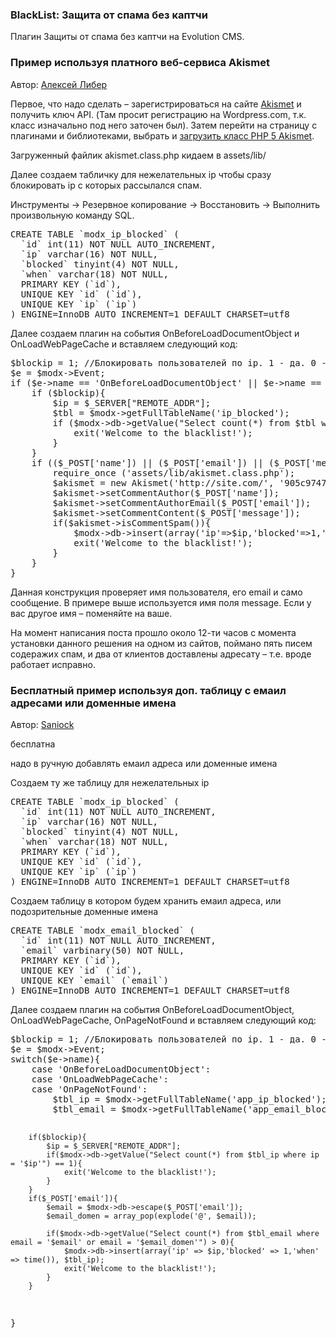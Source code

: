 
<meta http-equiv="Content-Type" content="text/html; charset=utf-8">
<h3>BlackList: Защита от спама без каптчи </h3>
Плагин Защиты от спама без каптчи на Evolution CMS.
<h3 class="page-header">Пример используя платного веб-сервиса Akismet</h3>
<p>Автор: <i class="fa fa-modx fa-lg"></i> <a href="https://modx.ru/razrabotchiki-na-modx/8423/" rel="nofollow" target="_blank">Алексей Либер</a></p>
<p>Первое, что надо сделать – зарегистрироваться на сайте <a href="https://akismet.com/" rel="nofollow" target="_blank">Akismet</a> и получить ключ API. (Там просит регистрацию на Wordpress.com, т.к. класс изначально под него заточен был). Затем перейти на страницу с плагинами и библиотеками, выбрать и <a href="https://github.com/kenmoini/akismet/blob/master/src/Kenmoini/Akismet/Akismet.php" rel="nofollow" target="_blank">загрузить класс PHP 5 Akismet</a>.</p>
<p>Загруженный файлик akismet.class.php кидаем в assets/lib/<p>
<p>Далее создаем табличку для нежелательных ip чтобы сразу блокировать ip с которых рассылался спам.</p>
<p>Инструменты -&gt; Резервное копирование -&gt; Восстановить -&gt; Выполнить произвольную команду SQL.</p>
<pre class="brush: sql;">
CREATE TABLE `modx_ip_blocked` (
  `id` int(11) NOT NULL AUTO_INCREMENT,
  `ip` varchar(16) NOT NULL,
  `blocked` tinyint(4) NOT NULL,
  `when` varchar(18) NOT NULL,
  PRIMARY KEY (`id`),
  UNIQUE KEY `id` (`id`),
  UNIQUE KEY `ip` (`ip`)
) ENGINE=InnoDB AUTO_INCREMENT=1 DEFAULT CHARSET=utf8
</pre>
<p>Далее создаем плагин на события <span class="text-bold">OnBeforeLoadDocumentObject</span> и <span class="text-bold">OnLoadWebPageCache</span> и вставляем следующий код:</p>
<pre class="brush: php;">
$blockip = 1; //Блокировать пользователей по ip. 1 - да. 0 - нет.
$e = $modx->Event;
if ($e->name == 'OnBeforeLoadDocumentObject' || $e->name == 'OnLoadWebPageCache'){
	if ($blockip){
		$ip = $_SERVER["REMOTE_ADDR"];
		$tbl = $modx->getFullTableName('ip_blocked');
		if ($modx->db->getValue("Select count(*) from $tbl where `ip`='$ip'") == 1){
			exit('Welcome to the blacklist!');			
		}
	}
	if (($_POST['name']) || ($_POST['email']) || ($_POST['message'])){
		require_once ('assets/lib/akismet.class.php');
		$akismet = new Akismet('http://site.com/', '905c97472xxx');
		$akismet->setCommentAuthor($_POST['name']);
		$akismet->setCommentAuthorEmail($_POST['email']);
		$akismet->setCommentContent($_POST['message']);
		if($akismet->isCommentSpam()){
			$modx->db->insert(array('ip'=>$ip,'blocked'=>1,'when'=>time()),$tbl);
			exit('Welcome to the blacklist!');
		}
	}
}
</pre>
<p>Данная конструкция проверяет имя пользователя, его email и само сообщение. В примере выше используется имя поля message. Если у вас другое имя – поменяйте на ваше.</p>
<p>На момент написания поста прошло около 12-ти часов с момента установки данного решения на одном из сайтов, поймано пять писем содеражих спам, и два от клиентов доставлены адресату – т.е. вроде работает исправно.</p>

<h3 class="page-header">Бесплатный пример используя доп. таблицу с емаил адресами или доменные имена</h3>
<p>Автор: <i class="fa fa-modx fa-lg"></i> <a href="http://saniock.com" rel="nofollow" target="_blank">Saniock</a></p>
<p><i class="fa fa-plus fa-fw"></i> бесплатна</p>
<p><i class="fa fa-minus fa-fw"></i> надо в ручную добавлять емаил адреса или доменные имена</p>

<p>Cоздаем ту же таблицу для нежелательных ip</p>
<pre class="brush: sql;">
CREATE TABLE `modx_ip_blocked` (
  `id` int(11) NOT NULL AUTO_INCREMENT,
  `ip` varchar(16) NOT NULL,
  `blocked` tinyint(4) NOT NULL,
  `when` varchar(18) NOT NULL,
  PRIMARY KEY (`id`),
  UNIQUE KEY `id` (`id`),
  UNIQUE KEY `ip` (`ip`)
) ENGINE=InnoDB AUTO_INCREMENT=1 DEFAULT CHARSET=utf8
</pre>

<p>Cоздаем таблицу в котором будем хранить емаил адреса, или подозрительные доменные имена</p>
<pre class="brush: sql;">
CREATE TABLE `modx_email_blocked` (
  `id` int(11) NOT NULL AUTO_INCREMENT,
  `email` varbinary(50) NOT NULL,
  PRIMARY KEY (`id`),
  UNIQUE KEY `id` (`id`),
  UNIQUE KEY `email` (`email`)
) ENGINE=InnoDB AUTO_INCREMENT=1 DEFAULT CHARSET=utf8
</pre>

<p>Далее создаем плагин на события <span class="text-bold">OnBeforeLoadDocumentObject</span>, <span class="text-bold">OnLoadWebPageCache</span>, <span class="text-bold">OnPageNotFound</span> и вставляем следующий код:</p>
<pre class="brush: php;">
$blockip = 1; //Блокировать пользователей по ip. 1 - да. 0 - нет.
$e = $modx->Event;
switch($e->name){
	case 'OnBeforeLoadDocumentObject':
	case 'OnLoadWebPageCache':
	case 'OnPageNotFound':
		$tbl_ip = $modx->getFullTableName('app_ip_blocked');
		$tbl_email = $modx->getFullTableName('app_email_blocked');
		
		if($blockip){
			$ip = $_SERVER["REMOTE_ADDR"];
			if($modx->db->getValue("Select count(*) from $tbl_ip where ip = '$ip'") == 1){
				exit('Welcome to the blacklist!');
			}
		}
		if($_POST['email']){
			$email = $modx->db->escape($_POST['email']);
			$email_domen = array_pop(explode('@', $email));
			
			if($modx->db->getValue("Select count(*) from $tbl_email where email = '$email' or email = '$email_domen'") > 0){
				$modx->db->insert(array('ip' => $ip,'blocked' => 1,'when' => time()), $tbl_ip);
				exit('Welcome to the blacklist!');
			}
		}
}
</pre>